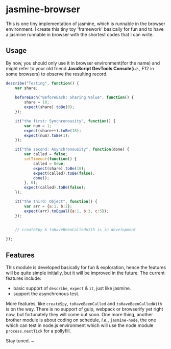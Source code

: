 # jasmine-browser

This is one tiny implementation of jasmine, which is runnable in the browser environment. I create this tiny toy 'framework' basically for fun and to have a jasmine runnable in browser with the shortest codes that I can write.




## Usage
By now, you should only use it in browser environment(for the name) and might refer to your old friend **JavaScript DevTools Console**(*i.e.*, F12 in some browsers) to observe the resulting record.


```js
describe("Testing", function() {
	var share;
	
	beforeEach("BeforeEach: Sharing Value", function() {
		share = 18;
		expect(share).toBe(0);
	});

	it("the first: Synchronousity", function() {
		var num = 1;
		expect(share++).toBe(18);
		expect(num).toBe(1);
	});

	it("the second: Asynchronousity", function(done) {
		var called = false;
		setTimeout(function() {
			called = true;
			expect(share).toBe(18);
			expect(called).toBe(false);
			done();
		}, 0);
		expect(called).toBe(false);
	});

	it("the third: Object", function() {
		var arr = {a:1, b:2};
		expect(arr).toEqual({a:1, b:3, c:5});
	});
	

	// createSpy & toHaveBeenCalledWith is in development

});
```


## Features
This module is developed basically for fun & exploration, hence the features will be quite simple initially, but it will be improved in the future. The current features include: 

- basic support of `describe`, `expect` & `it`, just like jasmine. 
- support the asynchronous test.

More features, like `createSpy`, `toHaveBeenCalled` and `toHaveBeenCalledWith` is on the way. There is no support of gulp, webpack or browserify yet right now, but fortunately they will come out soon. One more thing, another brother module is about coding on schedule, *i.e.*, `jasmine-node`, the one which can test in node.js environment which will use the node module  `process.nextTick` for a pollyfill. 

Stay tuned. ~

